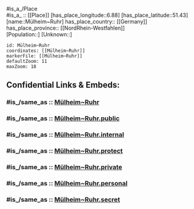 ﻿---
confidential: public
isDeleted: false
location:
- 51.43
- 6.88
mapmarker: city
mapzoom:
- 7
- 12
SpocWebEntityId:
- 32663
- 32704
tags:
- geo/City
type: City
---

#is_a_/Place  
#is_a_ :: [[Place]] 
[has_place_longitude::6.88] 
[has_place_latitude::51.43] 
[name::Mülheim~Ruhr] 
has_place_country:: [[Germany]]  
has_place_province:: [[NordRhein-Westfahlen]]  
[Population::] 
[Unknown::] 


```leaflet
id: Mülheim~Ruhr
coordinates: [[Mülheim~Ruhr]] 
markerFile: [[Mülheim~Ruhr]] 
defaultZoom: 11 
maxZoom: 18
```


## Confidential Links & Embeds: 

### #is_/same_as :: [Mülheim~Ruhr](/_Standards/Earth/Continent/Europe/Europe~Central/Germany/Germany~West/Nordrhein-Westfalen/counties~NW/Mülheim~Ruhr.md) 

### #is_/same_as :: [Mülheim~Ruhr.public](/_public/Earth/Continent/Europe/Europe~Central/Germany/Germany~West/Nordrhein-Westfalen/counties~NW/Mülheim~Ruhr.public.md) 

### #is_/same_as :: [Mülheim~Ruhr.internal](/_internal/Earth/Continent/Europe/Europe~Central/Germany/Germany~West/Nordrhein-Westfalen/counties~NW/Mülheim~Ruhr.internal.md) 

### #is_/same_as :: [Mülheim~Ruhr.protect](/_protect/Earth/Continent/Europe/Europe~Central/Germany/Germany~West/Nordrhein-Westfalen/counties~NW/Mülheim~Ruhr.protect.md) 

### #is_/same_as :: [Mülheim~Ruhr.private](/_private/Earth/Continent/Europe/Europe~Central/Germany/Germany~West/Nordrhein-Westfalen/counties~NW/Mülheim~Ruhr.private.md) 

### #is_/same_as :: [Mülheim~Ruhr.personal](/_personal/Earth/Continent/Europe/Europe~Central/Germany/Germany~West/Nordrhein-Westfalen/counties~NW/Mülheim~Ruhr.personal.md) 

### #is_/same_as :: [Mülheim~Ruhr.secret](/_secret/Earth/Continent/Europe/Europe~Central/Germany/Germany~West/Nordrhein-Westfalen/counties~NW/Mülheim~Ruhr.secret.md)

